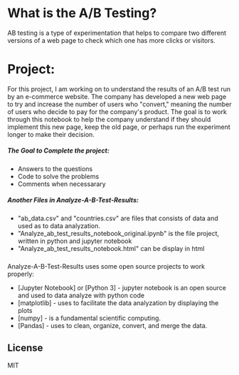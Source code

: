# What is the A/B Testing?
AB testing is a type of experimentation that helps to compare two different versions of a web page to check which one has more clicks or visitors. 

# Project:

For this project, I am working on to understand the results of an A/B test run by an e-commerce website.
The company has developed a new web page to try and increase the number of users who "convert," meaning the number of users who decide to pay for the company's product.
The goal is to work through this notebook to help the company understand if they should implement this new page, keep the old page, or perhaps run the experiment longer to make their decision.

##### The Goal to Complete the project:
  
  - Answers to the questions
  - Code to solve the problems 
  - Comments when necessarary

##### Another Files in Analyze-A-B-Test-Results:
  - "ab_data.csv" and "countries.csv" are files that consists of data and used as to data analyzation. 
  - "Analyze_ab_test_results_notebook_original.ipynb" is the file project, written in python and jupyter notebook
  - "Analyze_ab_test_results_notebook.html" can be display in html

### 

Analyze-A-B-Test-Results uses some open source projects to work properly:

* [Jupyter Notebook] or [Python 3] - jupyter notebook is an open source and used to data analyze with python code
* [matplotlib] - uses to facilitate the data analyzation by displaying the plots
* [numpy] - is a fundamental scientific computing.
* [Pandas] - uses to clean, organize, convert, and merge the data.


License
----

MIT

